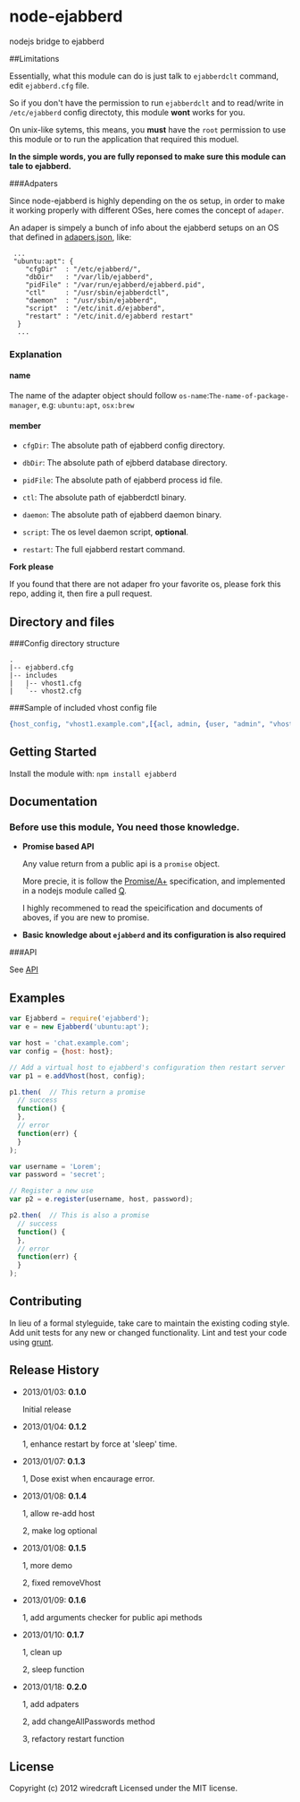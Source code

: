 # node-ejabberd

nodejs bridge to ejabberd

##Limitations

Essentially, what this module can do is just talk to `ejabberdclt` command, edit `ejabberd.cfg` file.

So if you don't have the permission to run `ejabberdclt` and to read/write in `/etc/ejabberd` config directoty, this module **wont** works for you.

On unix-like sytems, this means, you **must** have the `root` permission to use this module or to run the application that required this moduel.

__In the simple words, you are fully reponsed to make sure this module can tale to ejabberd.__

###Adpaters

Since node-ejabberd is highly depending on the os setup, in order to make it working properly with different OSes, here comes the concept of `adaper`.

An adaper is simpely a bunch of info about the ejabberd setups on an OS that defined in [adapers.json](./adapers.json), like:

```
 ...
 "ubuntu:apt": {
    "cfgDir"  : "/etc/ejabberd/",
    "dbDir"   : "/var/lib/ejabberd",
    "pidFile" : "/var/run/ejabberd/ejabberd.pid",
    "ctl"     : "/usr/sbin/ejabberdctl",
    "daemon"  : "/usr/sbin/ejabberd",
    "script"  : "/etc/init.d/ejabberd",
    "restart" : "/etc/init.d/ejabberd restart"
  }
  ...
```

### Explanation

#### name

The name of the adapter object should follow `os-name`:`The-name-of-package-manager`, e.g: `ubuntu:apt`, `osx:brew`

#### member

* `cfgDir`: The absolute path of ejabberd config directory.

* `dbDir`: The absolute path of ejbberd database directory.

* `pidFile`: The absolute path of ejabberd process id file.

* `ctl`: The absolute path of ejabberdctl binary.

* `daemon`: The absolute path of ejabberd daemon binary.

* `script`: The os level daemon script, **optional**.

* `restart`: The full ejabberd restart command.

**Fork please**

If you found that there are not adaper fro your favorite os, please fork this repo, adding it, then fire a pull request.

## Directory and files

###Config directory structure
```
.
|-- ejabberd.cfg
|-- includes
|   |-- vhost1.cfg
|   `-- vhost2.cfg
```

###Sample of included vhost config file
```erlang
{host_config, "vhost1.example.com",[{acl, admin, {user, "admin", "vhost1.example.com"}}]}.
```

## Getting Started
Install the module with: `npm install ejabberd`

## Documentation

### Before use this module, You need those knowledge.
* __Promise based API__

    Any value return from a public api is a `promise` object.

    More precie, it is follow the [Promise/A+](http://promises-aplus.github.com/promises-spec/) specification,
      and implemented in a nodejs module called [Q](https://github.com/kriskowal/q).

   I highly recommened to read the speicification and documents of aboves, if you are new to promise.

* __Basic knowledge about `ejabberd` and its configuration is also required__

###API

See [API](https://github.com/Wiredcraft/node-ejabberd/wiki/API)


## Examples
```js
var Ejabberd = require('ejabberd');
var e = new Ejabberd('ubuntu:apt');

var host = 'chat.example.com';
var config = {host: host};

// Add a virtual host to ejabberd's configuration then restart server
var p1 = e.addVhost(host, config);

p1.then(  // This return a promise
  // success
  function() {
  },
  // error
  function(err) {
  }
);

var username = 'Lorem';
var password = 'secret';

// Register a new use
var p2 = e.register(username, host, password);

p2.then(  // This is also a promise
  // success
  function() {
  },
  // error
  function(err) {
  }
);
```

## Contributing
In lieu of a formal styleguide, take care to maintain the existing coding style. Add unit tests for any new or changed functionality. Lint and test your code using [grunt](https://github.com/gruntjs/grunt).

## Release History
* 2013/01/03: **0.1.0**

  Initial release


* 2013/01/04: **0.1.2**

  1, enhance restart by force at 'sleep' time.


* 2013/01/07: **0.1.3**

  1, Dose exist when encaurage error.


* 2013/01/08: **0.1.4**

  1, allow re-add host

  2, make log optional


* 2013/01/08: **0.1.5**

  1, more demo

  2, fixed removeVhost


* 2013/01/09: **0.1.6**

  1, add arguments checker for public api methods


* 2013/01/10: **0.1.7**

  1, clean up

  2, sleep function


* 2013/01/18: **0.2.0**

  1, add adpaters

  2, add changeAllPasswords method

  3, refactory restart function


## License
Copyright (c) 2012 wiredcraft
Licensed under the MIT license.
